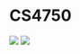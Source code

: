# CS4750
![](https://github.com/advaitk13/CS4763/blob/master/P10-18-18.gif)
![](https://github.com/advaitk13/CS4763/blob/master/P10-04-18.gif)
